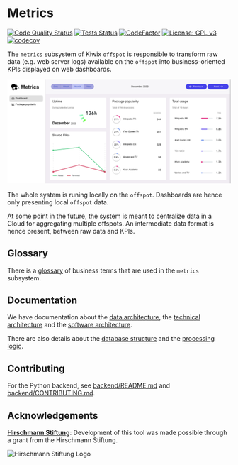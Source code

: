Metrics
=======

[![Code Quality Status](https://github.com/offspot/metrics/workflows/QA/badge.svg?query=branch%3Amain)](https://github.com/offspot/metrics/actions/workflows/QA.yml?query=branch%3Amain)
[![Tests Status](https://github.com/offspot/metrics/workflows/Tests/badge.svg?query=branch%3Amain)](https://github.com/offspot/metrics/actions/workflows/Tests.yml?query=branch%3Amain)
[![CodeFactor](https://www.codefactor.io/repository/github/offspot/metrics/badge)](https://www.codefactor.io/repository/github/offspot/metrics)
[![License: GPL v3](https://img.shields.io/badge/License-GPLv3-blue.svg)](https://www.gnu.org/licenses/gpl-3.0)
[![codecov](https://codecov.io/gh/offspot/metrics/branch/main/graph/badge.svg)](https://codecov.io/gh/offspot/metrics)

The `metrics` subsystem of Kiwix `offspot` is responsible to transform raw data (e.g. web server logs) available on the `offspot` into business-oriented KPIs displayed on web dashboards.

![Home dashboard](home_dashboard.png)

The whole system is runing locally on the `offspot`. Dashboards are hence only presenting local `offspot` data.

At some point in the future, the system is meant to centralize data in a Cloud for aggregating multiple offspots. An intermediate data format is hence present, between raw data and KPIs.

## Glossary

There is a [glossary](glossary.md) of business terms that are used in the `metrics` subsystem.

## Documentation

We have documentation about the [data architecture](architecture_data.md), the [technical architecture](architecture_technical.md) and the [software architecture](architecture_software.md).

There are also details about the [database structure](database.md) and the [processing logic](processing.md).

## Contributing

For the Python backend, see [backend/README.md](backend/README.md) and [backend/CONTRIBUTING.md](backend/CONTRIBUTING.md).

## Acknowledgements 

**[Hirschmann Stiftung](https://www.hirschmann-stiftung.ch/)**: Development of this tool was made possible through a grant from the Hirschmann Stiftung.

![Hirschmann Stiftung Logo](https://kiwix.org/wp-content/uploads/2023/07/logo_hirschmann_stiftung-1.jpg)